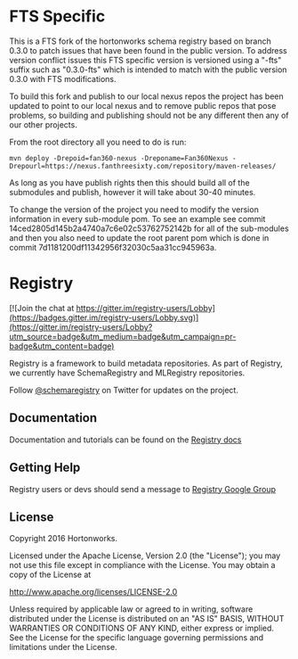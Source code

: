 # FTS Specific
This is a FTS fork of the hortonworks schema registry based on branch 0.3.0 to patch issues that have been found in the public version. To address version conflict issues this FTS specific version is versioned using a "-fts" suffix such as "0.3.0-fts" which is intended to match with the public version 0.3.0 with FTS modifications. 

To build this fork and publish to our local nexus repos the project has been updated to point to our local nexus and to remove public repos that pose problems, so building and publishing should not be any different then any of our other projects.

From the root directory all you need to do is run:

```
mvn deploy -Drepoid=fan360-nexus -Dreponame=Fan360Nexus -Drepourl=https://nexus.fanthreesixty.com/repository/maven-releases/
``` 

As long as you have publish rights then this should build all of the submodules and publish, however it will take about 30-40 minutes.

To change the version of the project you need to modify the version information in every sub-module pom. To see an example see commit 14ced2805d145b2a4740a7c6e02c53762752142b for all of the sub-modules and then you also need to update the root parent pom which is done in commit 7d1181200df11342956f32030c5aa31cc945963a.

# Registry

[![Join the chat at https://gitter.im/registry-users/Lobby](https://badges.gitter.im/registry-users/Lobby.svg)](https://gitter.im/registry-users/Lobby?utm_source=badge&utm_medium=badge&utm_campaign=pr-badge&utm_content=badge)

Registry is a framework to build metadata repositories. As part of Registry, we currently have SchemaRegistry and MLRegistry repositories.

Follow [@schemaregistry](https://twitter.com/schemaregistry) on Twitter for updates on the project.

## Documentation
Documentation and tutorials can be found on the [Registry docs](http://registry-project.readthedocs.io/en/latest/)


## Getting Help

Registry users or devs should send a message to [Registry Google Group](https://groups.google.com/forum/#!forum/registry)

## License

Copyright 2016 Hortonworks.
 
Licensed under the Apache License, Version 2.0 (the "License");
you may not use this file except in compliance with the License.
You may obtain a copy of the License at
  
http://www.apache.org/licenses/LICENSE-2.0
 
Unless required by applicable law or agreed to in writing, software
distributed under the License is distributed on an "AS IS" BASIS,
WITHOUT WARRANTIES OR CONDITIONS OF ANY KIND, either express or implied.
See the License for the specific language governing permissions and
limitations under the License.
